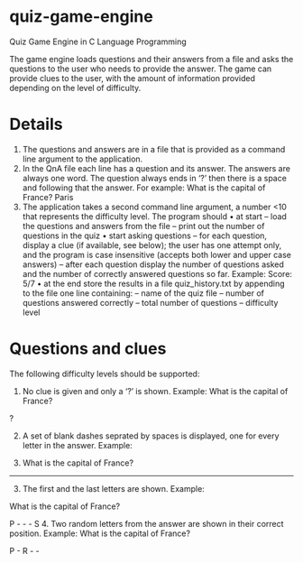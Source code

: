 # quiz-game-engine
Quiz Game Engine in  C Language Programming 

The game engine loads questions and their answers from a file and asks the questions to the user who needs
to provide the answer. The game can provide clues to the user, with the amount of information provided
depending on the level of difficulty.
# Details
1. The questions and answers are in a file that is provided as a command line argument to the application.
2. In the QnA file each line has a question and its answer. The answers are always one word. The question
always ends in ‘?’ then there is a space and following that the answer. 
For example: What is the capital of France? Paris
3. The application takes a second command line argument, a number <10 that represents the difficulty
level.
The program should
• at start
–   load the questions and answers from the file
–   print out the number of questions in the quiz
• start asking questions
–   for each question, display a clue (if available, see below); the user has one attempt only, and the
program is case insensitive (accepts both lower and upper case answers)
–   after each question display the number of questions asked and the number of correctly answered
questions so far. Example:
Score: 5/7
• at the end store the results in a file quiz_history.txt by appending to the file one line containing:
– name of the quiz file
– number of questions answered correctly
– total number of questions
– difficulty level
# Questions and clues
The following difficulty levels should be supported:
1. No clue is given and only a ‘?’ is shown. Example:
What is the capital of France?

?


2. A set of blank dashes seprated by spaces is displayed, one for every letter in the answer. Example:


1. What is the capital of France?


- - - - -
3. The first and the last letters are shown. Example:


What is the capital of France?




P - - - S
4. Two random letters from the answer are shown in their correct position. Example:
What is the capital of France?

P - R - -
